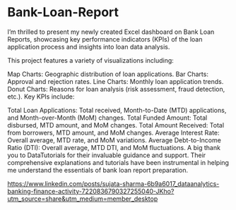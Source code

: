 # Bank-Loan-Report
I’m thrilled to present my newly created Excel dashboard on Bank Loan Reports, showcasing key performance indicators (KPIs) of the loan application process and insights into loan data analysis. 

This project features a variety of visualizations including:

Map Charts: Geographic distribution of loan applications.
Bar Charts: Approval and rejection rates.
Line Charts: Monthly loan application trends.
Donut Charts: Reasons for loan analysis (risk assessment, fraud detection, etc.).
Key KPIs include:

Total Loan Applications: Total received, Month-to-Date (MTD) applications, and Month-over-Month (MoM) changes.
Total Funded Amount: Total disbursed, MTD amount, and MoM changes.
Total Amount Received: Total from borrowers, MTD amount, and MoM changes.
Average Interest Rate: Overall average, MTD rate, and MoM variations.
Average Debt-to-Income Ratio (DTI): Overall average, MTD DTI, and MoM fluctuations.
A big thank you to DataTutorials for their invaluable guidance and support. Their comprehensive explanations and tutorials have been instrumental in helping me understand the essentials of bank loan report preparation. 

https://www.linkedin.com/posts/sujata-sharma-6b9a6017_dataanalytics-banking-finance-activity-7220836790327255040-JKho?utm_source=share&utm_medium=member_desktop


